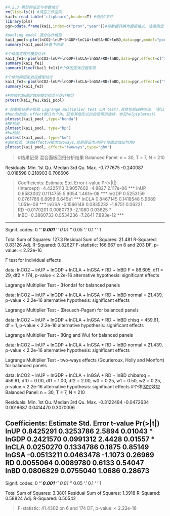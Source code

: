```r
#4.2.3 模型的设定与参数估计
rm(list=ls()) #清空工作空间
kai1<-read.table('clipboard',header=T) #组合2文件
library(plm)
pgr=pdata.frame(kai1,index=c("prov","year"))#将数据转换为面板格式，注意指定个体名和时间名

#pooling model 混合估计模型
kai1_pool<-plm(lnCO2~lnUP+lnGDP+lnCLA+lnGSA+RD+lnBD,data=pgr,model="pooling")
summary(kai1_pool)#看下结果

#个体固定效应模型估计
kai1_fe1<-plm(lnCO2~lnUP+lnGDP+lnCLA+lnGSA+RD+lnBD,data=pgr,effect=c("individual"), model="within")
summary(kai1_fe1)
summary(fixef(kai1_fe1))#个体固定效应截距项

#个体时间固定效应模型估计
kai1_fe3<-plm(lnCO2~lnUP+lnGDP+lnCLA+lnGSA+RD+lnBD,data=pgr,effect=c("twoways"), model="within")
summary(kai1_fe3)

#F检验判断固定效应模型和混合估计模型
pFtest(kai1_fe1,kai1_pool)

# 拉格朗日乘子检验 Lagrange multiplier test（LM test),具体包括四种方法 （默认检验个体，也可以通过加入effect检验time或twoways），参见https://bbs.pinggu.org/thread-5185311-1-1.html
#honda检验，effect默认为个体，还有其他形式的检验可供选择，参见help(plmtest)
plmtest(kai1_pool ,type="honda")
#BP检验
plmtest(kai1_pool, type="bp")
#kw检验
plmtest(kai1_pool, type="kw")
#ghm检验，注意effect只能为twoways,其原假设为时间个体固定效应均为0
plmtest(kai1_pool, effect="twoways",type="ghm")
```
> #结果记录
混合面板回归分析结果
Balanced Panel: n = 30, T = 7, N = 210

Residuals:
     Min.   1st Qu.    Median   3rd Qu.      Max. 
-0.777675 -0.240087 -0.018598  0.218903  0.706606 

> Coefficients:
              Estimate Std. Error t-value  Pr(>|t|)    
(Intercept) -4.4225113  0.9057602 -4.8827 2.117e-06 ***
lnUP         0.6583032  0.1114755  5.9054 1.461e-08 ***
lnGDP        0.5253159  0.0761786  6.8959 6.645e1 ***
lnCLA        0.8467145  0.1418548  5.9689 1.051e-08 ***
lnGSA       -0.1566149  0.0835232 -1.8751   0.06221 .  
RD          -0.0170201  0.0080739 -2.1080   0.03625 *  
lnBD        -0.3880733  0.0534236 -7.2641 7.893e-12 ***
---
Signif. codes:  0 ‘***’ 0.001 ‘**’ 0.01 ‘*’ 0.05 ‘.’ 0.1 ‘ ’ 1

Total Sum of Squares:    127.3
Residual Sum of Squares: 21.481
R-Squared:      0.83126
Adj. R-Squared: 0.82627
F-statistic: 166.667 on 6 and 203 DF, p-value: < 2.22e-16

F test for individual effects

data:  lnCO2 ~ lnUP + lnGDP + lnCLA + lnGSA + RD + lnBD
F = 86.605, df1 = 29, df2 = 174, p-value < 2.2e-16
alternative hypothesis: significant effects

Lagrange Multiplier Test - (Honda) for balanced panels

data:  lnCO2 ~ lnUP + lnGDP + lnCLA + lnGSA + RD + lnBD
normal = 21.439, p-value < 2.2e-16
alternative hypothesis: significant effects

 Lagrange Multiplier Test - (Breusch-Pagan) for balanced panels

data:  lnCO2 ~ lnUP + lnGDP + lnCLA + lnGSA + RD + lnBD
chisq = 459.61, df = 1, p-value < 2.2e-16
alternative hypothesis: significant effects

 Lagrange Multiplier Test - (King and Wu) for balanced panels

data:  lnCO2 ~ lnUP + lnGDP + lnCLA + lnGSA + RD + lnBD
normal = 21.439, p-value < 2.2e-16
alternative hypothesis: significant effects

   Lagrange Multiplier Test - two-ways effects (Gourieroux, Holly and Monfort) for balanced panels

data:  lnCO2 ~ lnUP + lnGDP + lnCLA + lnGSA + RD + lnBD
chibarsq = 459.61, df0 = 0.00, df1 = 1.00, df2 = 2.00, w0 = 0.25, w1 = 0.50, w2 = 0.25, p-value <
2.2e-16
alternative hypothesis: significant effects
#个体固定效应
Balanced Panel: n = 30, T = 7, N = 210

Residuals:
      Min.    1st Qu.     Median    3rd Qu.       Max. 
-0.3122484 -0.0472634  0.0016687  0.0414470  0.3070006 

Coefficients:
        Estimate Std. Error t-value Pr(>|t|)  
lnUP   0.8425291  0.3253786  2.5894  0.01043 *
lnGDP  0.2421570  0.0991312  2.4428  0.01557 *
lnCLA  0.0250270  0.1334786  0.1875  0.85149  
lnGSA -0.0513211  0.0463478 -1.1073  0.26969  
RD     0.0055064  0.0089780  0.6133  0.54047  
lnBD   0.0806829  0.0755040  1.0686  0.28673  
---
Signif. codes:  0 ‘***’ 0.001 ‘**’ 0.01 ‘*’ 0.05 ‘.’ 0.1 ‘ ’ 1

Total Sum of Squares:    3.3801
Residual Sum of Squares: 1.3918
R-Squared:      0.58824
Adj. R-Squared: 0.50542
> F-statistic: 41.4302 on 6 and 174 DF, p-value: < 2.22e-16

